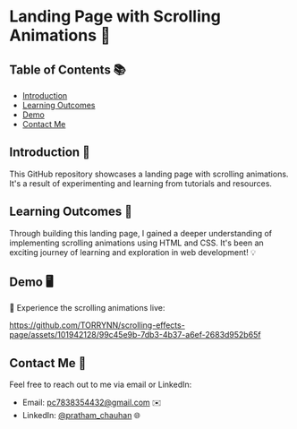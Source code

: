 # Landing Page with Scrolling Animations 🚀

## Table of Contents 📚
- [Introduction](#introduction)
- [Learning Outcomes](#learning-outcomes)
- [Demo](#demo)
- [Contact Me](#contact-me)

## Introduction 🎉
This GitHub repository showcases a landing page with scrolling animations. It's a result of experimenting and learning from  tutorials and resources.

## Learning Outcomes 📖
Through building this landing page, I gained a deeper understanding of implementing scrolling animations using HTML and CSS. It's been an exciting journey of learning and exploration in web development! 💡

## Demo 🖥️
🌟 Experience the scrolling animations live:


https://github.com/TORRYNN/scrolling-effects-page/assets/101942128/99c45e9b-7db3-4b37-a6ef-2683d952b65f



  
## Contact Me 📧
Feel free to reach out to me via email or LinkedIn:

- Email: [pc7838354432@gmail.com](mailto:pc7838354432@gmail.com) ✉️
- LinkedIn: [@pratham_chauhan](https://www.linkedin.com/in/pratham_chauhan/) 🌐
